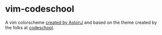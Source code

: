 # vim-codeschool

A vim colorscheme [created by AstonJ][1] and based on the theme created by the
folks at [codeschool][2].

[1]: http://astonj.com/tech/vim-for-ruby-rails-and-a-sexy-theme/
[2]: http://www.codeschool.com
